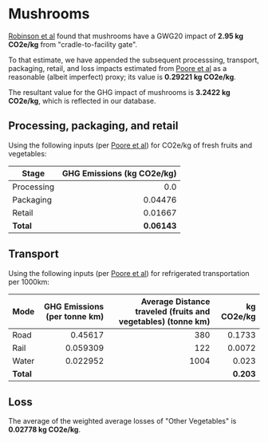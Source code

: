 # Mushrooms

[Robinson et al][1] found that mushrooms have a GWG20 impact of **2.95 kg CO2e/kg** from "cradle-to-facility gate".

To that estimate, we have appended the subsequent processsing, transport, packaging, retail, and loss impacts estimated from [Poore et al][2] as a reasonable (albeit imperfect) proxy; its value is **0.29221 kg CO2e/kg**.

The resultant value for the GHG impact of mushrooms is **3.2422 kg CO2e/kg**, which is reflected in our database.

## Processing, packaging, and retail

Using the following inputs (per [Poore et al][2]) for CO2e/kg of fresh fruits and vegetables:

| Stage      | GHG Emissions (kg CO2e/kg) |
| ---------- | -------------------------: |
| Processing |                        0.0 |
| Packaging  |                    0.04476 |
| Retail     |                    0.01667 |
| **Total**  |                **0.06143** |

## Transport

Using the following inputs (per [Poore et al][2]) for refrigerated transportation per 1000km:

| Mode      | GHG Emissions (per tonne km) | Average Distance traveled (fruits and vegetables) (tonne km) | kg CO2e/kg |
| --------- | ---------------------------: | -----------------------------------------------------------: | ---------: |
| Road      |                      0.45617 |                                                          380 |     0.1733 |
| Rail      |                     0.059309 |                                                          122 |     0.0072 |
| Water     |                     0.022952 |                                                         1004 |      0.023 |
| **Total** |                              |                                                              |  **0.203** |

## Loss

The average of the weighted average losses of "Other Vegetables" is **0.02778 kg CO2e/kg**.

[1]: https://doi.org/10.1007/s11367-018-1456-6
[2]: https://science.sciencemag.org/content/360/6392/987/